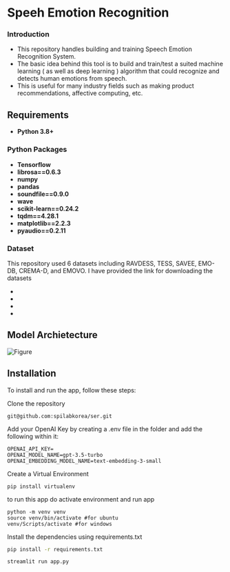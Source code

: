# Speeh Emotion Recognition

### Introduction

- This repository handles building and training Speech Emotion Recognition System.
- The basic idea behind this tool is to build and train/test a suited machine learning ( as well as deep learning ) algorithm that could recognize and detects human emotions from speech.
- This is useful for many industry fields such as making product recommendations, affective computing, etc.

## Requirements
- **Python 3.8+**
### Python Packages
- **Tensorflow**
- **librosa==0.6.3**
- **numpy**
- **pandas**
- **soundfile==0.9.0**
- **wave**
- **scikit-learn==0.24.2**
- **tqdm==4.28.1**
- **matplotlib==2.2.3**
- **pyaudio==0.2.11**

### Dataset
This repository used 6 datasets including RAVDESS, TESS, SAVEE, EMO-DB, CREMA-D, and EMOVO.
I have provided the link for downloading the datasets 
- [**RAVDESS**]: (https://www.kaggle.com/code/shivamburnwal/speech-emotion-recognition)
- [**CREMA-D**]: (https://www.kaggle.com/datasets/ejlok1/cremad)
- [**SAVEE**]: (https://www.kaggle.com/datasets/ejlok1/surrey-audiovisual-expressed-emotion-savee)
- [**TESS**]: (https://www.kaggle.com/datasets/ejlok1/toronto-emotional-speech-set-tess)
## Model Archietecture
![Figure](demos/demo_min.gif)

## Installation

To install and run the app, follow these steps:

Clone the repository 

```
git@github.com:spilabkorea/ser.git
```

Add your OpenAI Key by creating a .env file in the folder and add the following within it:

```
OPENAI_API_KEY=
OPENAI_MODEL_NAME=gpt-3.5-turbo
OPENAI_EMBEDDING_MODEL_NAME=text-embedding-3-small
```

Create a Virtual Environment

```
pip install virtualenv
```

to run this app do activate environment and run app

```
python -m venv venv
source venv/bin/activate #for ubuntu
venv/Scripts/activate #for windows
```

Install the dependencies using requirements.txt

```bash
pip install -r requirements.txt
```

```
streamlit run app.py
```



